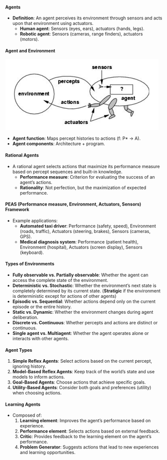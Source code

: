 #### **Agents**

- **Definition**: An agent perceives its environment through sensors and acts upon that environment using actuators.
    - **Human agent**: Sensors (eyes, ears), actuators (hands, legs).
    - **Robotic agent**: Sensors (cameras, range finders), actuators (motors).

#### **Agent and Environment**

![Image](images/image_20240917142311.png)

- **Agent function**: Maps percept histories to actions (f: P* → A).
- **Agent components**: Architecture + program.

#### **Rational Agents**

- A rational agent selects actions that maximize its performance measure based on percept sequences and built-in knowledge.
    - **Performance measure**: Criterion for evaluating the success of an agent’s actions.
    - **Rationality**: Not perfection, but the maximization of expected performance.

#### **PEAS (Performance measure, Environment, Actuators, Sensors) Framework**

- Example applications:
    - **Automated taxi driver**: Performance (safety, speed), Environment (roads, traffic), Actuators (steering, brakes), Sensors (cameras, GPS).
    - **Medical diagnosis system**: Performance (patient health), Environment (hospital), Actuators (screen display), Sensors (keyboard).

#### **Types of Environments**

- **Fully observable vs. Partially observable**: Whether the agent can access the complete state of the environment.
- **Deterministic vs. Stochastic**: Whether the environment’s next state is completely determined by its current state. (**Stratigic** if the environment is deterministic except for actions of other agents)
- **Episodic vs. Sequential**: Whether actions depend only on the current episode or the entire history.
- **Static vs. Dynamic**: Whether the environment changes during agent deliberation.
- **Discrete vs. Continuous**: Whether percepts and actions are distinct or continuous.
- **Single agent vs. Multiagent**: Whether the agent operates alone or interacts with other agents.

#### **Agent Types**

1. **Simple Reflex Agents**: Select actions based on the current percept, ignoring history.
2. **Model-Based Reflex Agents**: Keep track of the world’s state and use models to inform actions.
3. **Goal-Based Agents**: Choose actions that achieve specific goals.
4. **Utility-Based Agents**: Consider both goals and preferences (utility) when choosing actions.

#### **Learning Agents**

- Composed of:
    1. **Learning element**: Improves the agent’s performance based on experience.
    2. **Performance element**: Selects actions based on external feedback.
    3. **Critic**: Provides feedback to the learning element on the agent’s performance.
    4. **Problem Generator**: Suggests actions that lead to new experiences and learning opportunities.